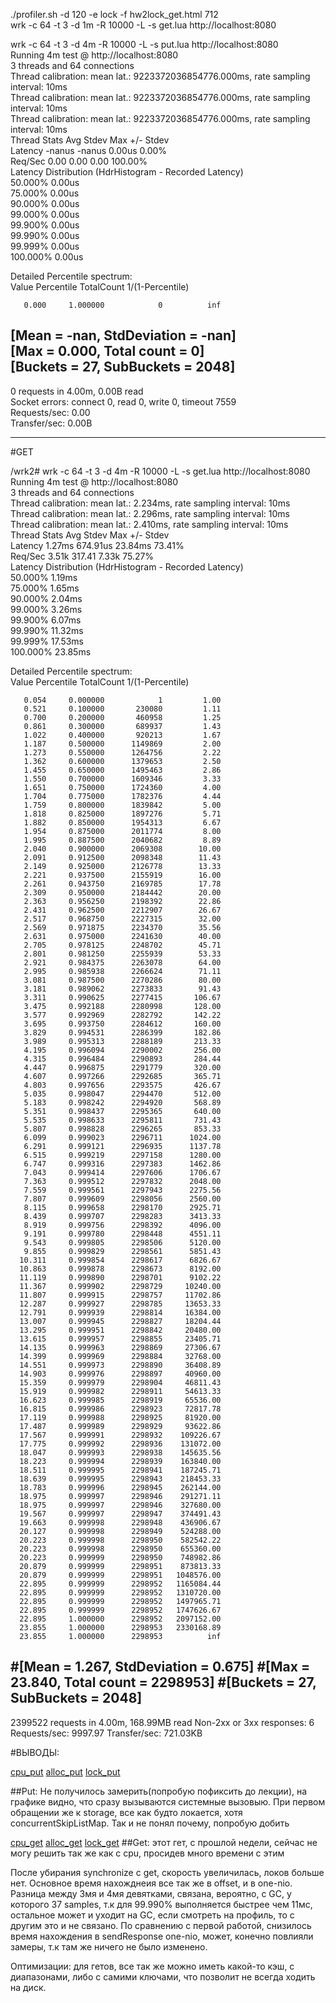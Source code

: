 ./profiler.sh -d 120 -e lock -f hw2lock_get.html 712  
wrk -c 64 -t 3 -d 1m -R 10000 -L -s get.lua http://localhost:8080


wrk -c 64 -t 3 -d 4m -R 10000 -L -s put.lua http://localhost:8080  
Running 4m test @ http://localhost:8080  
3 threads and 64 connections  
Thread calibration: mean lat.: 9223372036854776.000ms, rate sampling interval: 10ms  
Thread calibration: mean lat.: 9223372036854776.000ms, rate sampling interval: 10ms  
Thread calibration: mean lat.: 9223372036854776.000ms, rate sampling interval: 10ms  
Thread Stats   Avg      Stdev     Max   +/- Stdev  
Latency     -nanus    -nanus   0.00us    0.00%  
Req/Sec     0.00      0.00     0.00    100.00%  
Latency Distribution (HdrHistogram - Recorded Latency)  
50.000%    0.00us  
75.000%    0.00us  
90.000%    0.00us  
99.000%    0.00us  
99.900%    0.00us  
99.990%    0.00us  
99.999%    0.00us  
100.000%    0.00us  

Detailed Percentile spectrum:  
Value   Percentile   TotalCount 1/(1-Percentile)  

       0.000     1.000000            0          inf
[Mean    =         -nan, StdDeviation   =         -nan]  
[Max     =        0.000, Total count    =            0]  
[Buckets =           27, SubBuckets     =         2048]  
----------------------------------------------------------  
0 requests in 4.00m, 0.00B read  
Socket errors: connect 0, read 0, write 0, timeout 7559  
Requests/sec:      0.00  
Transfer/sec:       0.00B  



----

#GET

/wrk2# wrk -c 64 -t 3 -d 4m -R 10000 -L -s get.lua http://localhost:8080  
Running 4m test @ http://localhost:8080  
3 threads and 64 connections  
Thread calibration: mean lat.: 2.234ms, rate sampling interval: 10ms  
Thread calibration: mean lat.: 2.296ms, rate sampling interval: 10ms  
Thread calibration: mean lat.: 2.410ms, rate sampling interval: 10ms  
Thread Stats   Avg      Stdev     Max   +/- Stdev  
Latency     1.27ms  674.91us  23.84ms   73.41%  
Req/Sec     3.51k   317.41     7.33k    75.27%  
Latency Distribution (HdrHistogram - Recorded Latency)  
50.000%    1.19ms  
75.000%    1.65ms  
90.000%    2.04ms  
99.000%    3.26ms  
99.900%    6.07ms  
99.990%   11.32ms  
99.999%   17.53ms  
100.000%   23.85ms  

Detailed Percentile spectrum:  
Value   Percentile   TotalCount 1/(1-Percentile)  

       0.054     0.000000            1         1.00
       0.521     0.100000       230080         1.11
       0.700     0.200000       460958         1.25
       0.861     0.300000       689937         1.43
       1.022     0.400000       920213         1.67
       1.187     0.500000      1149869         2.00
       1.273     0.550000      1264756         2.22
       1.362     0.600000      1379653         2.50
       1.455     0.650000      1495463         2.86
       1.550     0.700000      1609346         3.33
       1.651     0.750000      1724360         4.00
       1.704     0.775000      1782376         4.44
       1.759     0.800000      1839842         5.00
       1.818     0.825000      1897276         5.71
       1.882     0.850000      1954313         6.67
       1.954     0.875000      2011774         8.00
       1.995     0.887500      2040682         8.89
       2.040     0.900000      2069308        10.00
       2.091     0.912500      2098348        11.43
       2.149     0.925000      2126778        13.33
       2.221     0.937500      2155919        16.00
       2.261     0.943750      2169785        17.78
       2.309     0.950000      2184442        20.00
       2.363     0.956250      2198392        22.86
       2.431     0.962500      2212907        26.67
       2.517     0.968750      2227315        32.00
       2.569     0.971875      2234370        35.56
       2.631     0.975000      2241630        40.00
       2.705     0.978125      2248702        45.71
       2.801     0.981250      2255939        53.33
       2.921     0.984375      2263078        64.00
       2.995     0.985938      2266624        71.11
       3.081     0.987500      2270286        80.00
       3.181     0.989062      2273833        91.43
       3.311     0.990625      2277415       106.67
       3.475     0.992188      2280998       128.00
       3.577     0.992969      2282792       142.22
       3.695     0.993750      2284612       160.00
       3.829     0.994531      2286399       182.86
       3.989     0.995313      2288189       213.33
       4.195     0.996094      2290002       256.00
       4.315     0.996484      2290893       284.44
       4.447     0.996875      2291779       320.00
       4.607     0.997266      2292685       365.71
       4.803     0.997656      2293575       426.67
       5.035     0.998047      2294470       512.00
       5.183     0.998242      2294920       568.89
       5.351     0.998437      2295365       640.00
       5.535     0.998633      2295811       731.43
       5.807     0.998828      2296265       853.33
       6.099     0.999023      2296711      1024.00
       6.291     0.999121      2296935      1137.78
       6.515     0.999219      2297158      1280.00
       6.747     0.999316      2297383      1462.86
       7.043     0.999414      2297606      1706.67
       7.363     0.999512      2297832      2048.00
       7.559     0.999561      2297943      2275.56
       7.807     0.999609      2298056      2560.00
       8.115     0.999658      2298170      2925.71
       8.439     0.999707      2298283      3413.33
       8.919     0.999756      2298392      4096.00
       9.191     0.999780      2298448      4551.11
       9.543     0.999805      2298506      5120.00
       9.855     0.999829      2298561      5851.43
      10.311     0.999854      2298617      6826.67
      10.863     0.999878      2298673      8192.00
      11.119     0.999890      2298701      9102.22
      11.367     0.999902      2298729     10240.00
      11.807     0.999915      2298757     11702.86
      12.287     0.999927      2298785     13653.33
      12.791     0.999939      2298814     16384.00
      13.007     0.999945      2298827     18204.44
      13.295     0.999951      2298842     20480.00
      13.615     0.999957      2298855     23405.71
      14.135     0.999963      2298869     27306.67
      14.399     0.999969      2298884     32768.00
      14.551     0.999973      2298890     36408.89
      14.903     0.999976      2298897     40960.00
      15.359     0.999979      2298904     46811.43
      15.919     0.999982      2298911     54613.33
      16.623     0.999985      2298919     65536.00
      16.815     0.999986      2298923     72817.78
      17.119     0.999988      2298925     81920.00
      17.487     0.999989      2298929     93622.86
      17.567     0.999991      2298932    109226.67
      17.775     0.999992      2298936    131072.00
      18.047     0.999993      2298938    145635.56
      18.223     0.999994      2298939    163840.00
      18.511     0.999995      2298941    187245.71
      18.639     0.999995      2298943    218453.33
      18.783     0.999996      2298945    262144.00
      18.975     0.999997      2298946    291271.11
      18.975     0.999997      2298946    327680.00
      19.567     0.999997      2298947    374491.43
      19.663     0.999998      2298948    436906.67
      20.127     0.999998      2298949    524288.00
      20.223     0.999998      2298950    582542.22
      20.223     0.999998      2298950    655360.00
      20.223     0.999999      2298950    748982.86
      20.879     0.999999      2298951    873813.33
      20.879     0.999999      2298951   1048576.00
      22.895     0.999999      2298952   1165084.44
      22.895     0.999999      2298952   1310720.00
      22.895     0.999999      2298952   1497965.71
      22.895     0.999999      2298952   1747626.67
      22.895     1.000000      2298952   2097152.00
      23.855     1.000000      2298953   2330168.89
      23.855     1.000000      2298953          inf
#[Mean    =        1.267, StdDeviation   =        0.675]
#[Max     =       23.840, Total count    =      2298953]
#[Buckets =           27, SubBuckets     =         2048]
----------------------------------------------------------
2399522 requests in 4.00m, 168.99MB read
Non-2xx or 3xx responses: 6
Requests/sec:   9997.97
Transfer/sec:    721.03KB

#ВЫВОДЫ:

[cpu_put](hw2cpu_put.html)
[alloc_put](hw2alloc_put.html)
[lock_put](hw2lock_put.html)

##Put:
Не получилось замерить(попробую пофиксить до лекции), на графике видно, что сразу вызываются системные вызовыю.
При первом обращении же к storage, все как будто локается, хотя concurrentSkipListMap. Так и не понял почему, попробую добить



[cpu_get](hw2cpu_get.html)
[alloc_get](hw2alloc_get.html)
[lock_get](hw2lock_get.html)
##Get:
этот гет, с прошлой недели, сейчас не могу решить так же как с cpu, просидев много времени с этим

После убирания synchronize с get, скорость увеличилась, локов больше нет. Основное время нахожднеия все так же в offset,
и в one-nio. Разница между 3мя и 4мя девятками, связана, вероятно, с GC, у которого 37 samples, т.к для 99.990% выполняется быстрее чем 11мс,
остальное может и уходит на GC, если смотреть на профиль, то с другим это и не связано.
По сравнению с первой работой, снизилось время нахождения в sendResponse one-nio, может, конечно повлияли замеры, т.к
там же ничего не было изменено.

Оптимизации: для гетов, все так же можно иметь какой-то кэш, с диапазонами, либо с самими ключами, что позволит не 
всегда ходить на диск.



